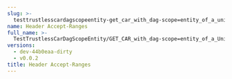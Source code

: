 ```yaml
---
slug: >-
  testtrustlesscardagscopeentity-get_car_with_dag-scope=entity_of_a_unixfs_directory_(format=car)-header_accept-ranges
name: Header Accept-Ranges
full_name: >-
  TestTrustlessCarDagScopeEntity/GET_CAR_with_dag-scope=entity_of_a_UnixFS_directory_(format=car)/Header_Accept-Ranges
versions:
  - dev-44b0eaa-dirty
  - v0.0.2
title: Header Accept-Ranges
---
```


